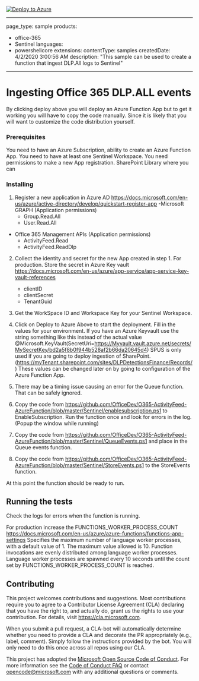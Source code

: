 [![Deploy to Azure](https://aka.ms/deploytoazurebutton)](https://portal.azure.com/#create/Microsoft.Template/uri/https%3A%2F%2Fraw.githubusercontent.com%2FOfficeDev%2FO365-ActivityFeed-AzureFunction%2Fmaster%2FSentinel%2FdeploySentinelfunction.json)

---
page_type: sample
products:
- office-365
- Sentinel
languages:
- powershellcore
extensions:
  contentType: samples
  createdDate: 4/2/2020 3:00:56 AM
description: "This sample can be used to create a function that ingest DLP.All logs to Sentinel"
---


# Ingesting Office 365 DLP.ALL events

By clicking deploy above you will deploy an Azure Function App but to get it working you will have to copy the code manually. Since it is likely that you will want to customize the code distribution yourself.

### Prerequisites

You need to have an Azure Subscription, ability to create an Azure Function App. You need to have at least one Sentinel Workspace.
You need permissions to make a new App registration. SharePoint Library where you can 

### Installing

1. Register a new application in Azure AD https://docs.microsoft.com/en-us/azure/active-directory/develop/quickstart-register-app
  -Microsoft GRAPH  (Application permissions)
     - Group.Read.All
     - User.Read.All
  - Office 365 Management APIs  (Application permissions)
     - ActivityFeed.Read
     - ActivityFeed.ReadDlp
 
 2. Collect the identity and secret for the new App created in step 1.  For production. Store the secret in Azure Key vault https://docs.microsoft.com/en-us/azure/app-service/app-service-key-vault-references
      - clientID
      - clientSecret
      - TenantGuid
      
3. Get the WorkSpace ID and Workspace Key for your Sentinel Workspace.

4. Click on Deploy to Azure Above to start the deployment. Fill in the values for your environment. If you have an Azure Keyvault use the string something like this instead of the actual value @Microsoft.KeyVault(SecretUri=https://Myvault.vault.azure.net/secrets/MySecretKey/bd2a5f8b0f944b528af2b66da20645d4)
SPUS is only used if you are going to deploy ingestion of SharePoint. (https://myTenant.sharepoint.com/sites/DLPDetectionsFinance/Records/)
These values can be changed later on by going to configuration of the Azure Function App.

5. There may be a timing issue causing an error for the Queue function. That can be safely ignored.

6. Copy the code from https://github.com/OfficeDev/O365-ActivityFeed-AzureFunction/blob/master/Sentinel/enablesubscription.ps1 to EnableSubscription. Run the function once and look for errors in the log. (Popup the window while running)

7. Copy the code from https://github.com/OfficeDev/O365-ActivityFeed-AzureFunction/blob/master/Sentinel/QueueEvents.ps1 and place in the Queue events function.

8. Copy the code from https://github.com/OfficeDev/O365-ActivityFeed-AzureFunction/blob/master/Sentinel/StoreEvents.ps1 to the StoreEvents function. 

At this point the function should be ready to run. 

## Running the tests

Check the logs for errors when the function is running. 

For production increase the FUNCTIONS_WORKER_PROCESS_COUNT https://docs.microsoft.com/en-us/azure/azure-functions/functions-app-settings
Specifies the maximum number of language worker processes, with a default value of 1. The maximum value allowed is 10. Function invocations are evenly distributed among language worker processes. Language worker processes are spawned every 10 seconds until the count set by FUNCTIONS_WORKER_PROCESS_COUNT is reached. 

## Contributing

This project welcomes contributions and suggestions.  Most contributions require you to agree to a
Contributor License Agreement (CLA) declaring that you have the right to, and actually do, grant us
the rights to use your contribution. For details, visit https://cla.microsoft.com.

When you submit a pull request, a CLA-bot will automatically determine whether you need to provide
a CLA and decorate the PR appropriately (e.g., label, comment). Simply follow the instructions
provided by the bot. You will only need to do this once across all repos using our CLA.

This project has adopted the [Microsoft Open Source Code of Conduct](https://opensource.microsoft.com/codeofconduct/).
For more information see the [Code of Conduct FAQ](https://opensource.microsoft.com/codeofconduct/faq/) or
contact [opencode@microsoft.com](mailto:opencode@microsoft.com) with any additional questions or comments.

